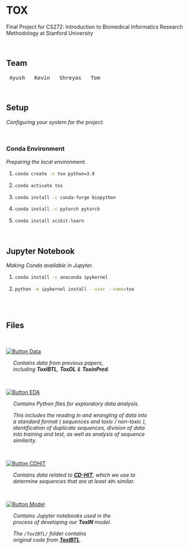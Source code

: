 
# TOX

Final Project for CS272: Introduction to Biomedical Informatics Research Methodology at Stanford University

<br>

## Team

<kbd> Ayush </kbd> 
<kbd> Kevin </kbd> 
<kbd> Shreyas </kbd> 
<kbd> Tom </kbd>

<br>

## Setup

*Configuring your system for the project.*

<br>

### Conda Environment

*Preparing the local environment.*

1.  ```sh
    conda create -n tox python=3.9
    ```
    
2.  ```sh
    conda activate tox
    ```
    
3.  ```sh
    conda install -c conda-forge biopython
    ```
    
4.  ```sh
    conda install -c pytorch pytorch
    ```

5.  ```sh
    conda install scikit-learn
    ```

<br>

## Jupyter Notebook

*Making Conda available in Jupyter.*

1.  ```sh
    conda install -c anaconda ipykernel
    ```
    
2.  ```sh
    python -m ipykernel install --user --name=tox
    ```

<br>
<br>

## Files

<br>

[![Button Data]][Data] 

    *Contains data from previous papers,* <br>
    *including **ToxIBTL**, **ToxDL** & **ToxinPred**.*

<br>

[![Button EDA]][EDA] 

    *Contains Python files for exploratory data analysis.*
 
    *This includes the reading in and wrangling of data into* <br>
    *a standard format ( sequences and toxic / non-toxic ),* <br>
    *identification of duplicate sequences, division of data* <br>
    *into training and test, as well as analysis of sequence* <br>
    *similarity.* 
    
<br>

[![Button CDHIT]][CDHIT] 

    *Contains data related to **[CD-HIT]**, which we use to* <br>
    *determine sequences that are at least `40%` similar.*

<br>

[![Button Model]][Model] 

    *Contains Jupyter notebooks used in the* <br>
    *process of developing our **ToxIN** model.*
    
    *The `/ToxIBTL/` folder contains* <br>
    *original code from **[ToxIBTL]**.*

<br>


<!----------------------------------------------------------------------------->

[ToxIBTL]: https://github.com/WLYLab/ToxIBTL
[CD-HIT]: http://weizhong-lab.ucsd.edu/cdhit_suite/cgi-bin/index.cgi?cmd=cd-hit


<!---------------------------------{ Folders }--------------------------------->

[CDHIT]: cdhit
[Model]: model
[Data]: data
[EDA]: eda


<!---------------------------------{ Buttons }--------------------------------->

[Button Model]: https://img.shields.io/badge/\/Model\/-F46D01?style=for-the-badge
[Button CDHIT]: https://img.shields.io/badge/\/CDHIT\/-EF2D5E?style=for-the-badge
[Button Data]: https://img.shields.io/badge/\/Data\/-008FC7?style=for-the-badge
[Button EDA]: https://img.shields.io/badge/\/EDA\/-00A98F?style=for-the-badge
